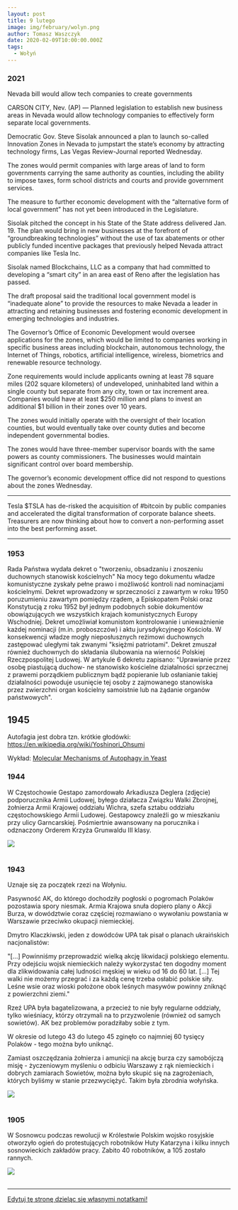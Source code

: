 ```yaml
---
layout: post
title: 9 lutego
image: img/february/wolyn.png
author: Tomasz Waszczyk
date: 2020-02-09T10:00:00.000Z
tags:
  - Wołyń
---
```


### 2021

Nevada bill would allow tech companies to create governments

CARSON CITY, Nev. (AP) — Planned legislation to establish new business areas in Nevada would allow technology companies to effectively form separate local governments.

Democratic Gov. Steve Sisolak announced a plan to launch so-called Innovation Zones in Nevada to jumpstart the state’s economy by attracting technology firms, Las Vegas Review-Journal reported Wednesday.

The zones would permit companies with large areas of land to form governments carrying the same authority as counties, including the ability to impose taxes, form school districts and courts and provide government services.

The measure to further economic development with the “alternative form of local government” has not yet been introduced in the Legislature.

Sisolak pitched the concept in his State of the State address delivered Jan. 19. The plan would bring in new businesses at the forefront of “groundbreaking technologies” without the use of tax abatements or other publicly funded incentive packages that previously helped Nevada attract companies like Tesla Inc.

Sisolak named Blockchains, LLC as a company that had committed to developing a “smart city” in an area east of Reno after the legislation has passed.

The draft proposal said the traditional local government model is “inadequate alone” to provide the resources to make Nevada a leader in attracting and retaining businesses and fostering economic development in emerging technologies and industries.

The Governor’s Office of Economic Development would oversee applications for the zones, which would be limited to companies working in specific business areas including blockchain, autonomous technology, the Internet of Things, robotics, artificial intelligence, wireless, biometrics and renewable resource technology.

Zone requirements would include applicants owning at least 78 square miles (202 square kilometers) of undeveloped, uninhabited land within a single county but separate from any city, town or tax increment area. Companies would have at least $250 million and plans to invest an additional $1 billion in their zones over 10 years.

The zones would initially operate with the oversight of their location counties, but would eventually take over county duties and become independent governmental bodies.

The zones would have three-member supervisor boards with the same powers as county commissioners. The businesses would maintain significant control over board membership.

The governor’s economic development office did not respond to questions about the zones Wednesday.

---

Tesla $TSLA has de-risked the acquisition of #bitcoin by public companies and accelerated the digital transformation of corporate balance sheets. Treasurers are now thinking about how to convert a non-performing asset into the best performing asset.

---

### 1953

Rada Państwa wydała dekret o "tworzeniu, obsadzaniu i znoszeniu duchownych stanowisk kościelnych"
Na mocy tego dokumentu władze komunistyczne zyskały pełne prawo i możliwość kontroli nad nominacjami kościelnymi. Dekret wprowadzony w sprzeczności z zawartym w roku 1950 poruzumieniu zawartym pomiędzy rządem, a Episkopatem Polski oraz Konstytucją z roku 1952 był jednym podobnych sobie dokumentów obowiązujących we wszystkich krajach komunistycznych Europy Wschodniej.
Dekret umożliwiał komunistom kontrolowanie i unieważnienie każdej nominacji (m.in. proboszczów) i aktu jurysdykcyjnego Kościoła. W konsekwencji władze mogły nieposłusznych reżimowi duchownych zastępować uległymi tak zwanymi "księżmi patriotami".
Dekret zmuszał również duchownych do składania ślubowania na wierność Polskiej Rzeczpospolitej Ludowej.
W artykule 6 dekretu zapisano:
"Uprawianie przez osobę piastującą duchow-
ne stanowisko kościelne działalności sprzecznej z prawemi porządkiem publicznym bądź popieranie lub osłanianie takiej działalności powoduje usunięcie tej osoby z zajmowanego stanowiska przez zwierzchni organ kościelny samoistnie lub na żądanie organów państwowych".

## 1945

Autofagia jest dobra tzn. krótkie głodówki: <https://en.wikipedia.org/wiki/Yoshinori_Ohsumi>

Wykład: <a href="https://github.com/TomaszWaszczyk/historia.waszczyk.com/blob/master/src/content/documents/february/ohsumi-lecture.pdf" target="_blank">Molecular Mechanisms of Autophagy in Yeast</a>

### 1944

W Częstochowie Gestapo zamordowało Arkadiusza Deglera (zdjęcie) podporucznika Armii Ludowej, byłego działacza Związku Walki Zbrojnej, żołnierza Armii Krajowej oddziału Wichra, szefa sztabu oddziału częstochowskiego Armii Ludowej.
Gestapowcy znaleźli go w mieszkaniu przy ulicy Garncarskiej. Pośmiertnie awansowany na porucznika i odznaczony Orderem Krzyża Grunwaldu III klasy.

<img src="./img/february/deglera.jpg"/><br><br>

### 1943

Uznaje się za początek rzezi na Wołyniu.

Pasywność AK, do którego dochodziły pogłoski o pogromach Polaków pozostawia spory niesmak. Armia Krajowa snuła dopiero plany o Akcji Burza, w dowództwie coraz częściej rozmawiano o wywołaniu powstania w Warszawie przeciwko okupacji niemieckiej.

Dmytro Klaczkiwski, jeden z dowódców UPA tak pisał o planach ukraińskich nacjonalistów:

"[...] Powinniśmy przeprowadzić wielką akcję likwidacji polskiego elementu. Przy odejściu wojsk niemieckich należy wykorzystać ten dogodny moment dla zlikwidowania całej ludności męskiej w wieku od 16 do 60 lat. [...] Tej walki nie możemy przegrać i za każdą cenę trzeba osłabić polskie siły. Leśne wsie oraz wioski położone obok leśnych masywów powinny zniknąć z powierzchni ziemi."

Rzeź UPA była bagatelizowana, a przecież to nie były regularne oddziały, tylko wieśniacy, którzy otrzymali na to przyzwolenie (również od samych sowietów). AK bez problemów poradziłaby sobie z tym.

W okresie od lutego 43 do lutego 45 zginęło co najmniej 60 tysięcy Polaków - tego można było uniknąć.

Zamiast oszczędzania żołnierza i amunicji na akcję burza czy samobójczą misję - życzeniowym myśleniu o odbiciu Warszawy z rąk niemieckich i dobrych zamiarach Sowietów, można było skupić się na zagrożeniach, których byliśmy w stanie przezwyciężyć. Takim była zbrodnia wołyńska.

<img src="./img/february/wolyn.png"/><br><br>

### 1905

W Sosnowcu podczas rewolucji w Królestwie Polskim wojsko rosyjskie otworzyło ogień do protestujących robotników Huty Katarzyna i kilku innych sosnowieckich zakładów pracy. Zabito 40 robotników, a 105 zostało rannych.

<img src="./img/february/sosnowiec.jpg"/><br><br>

---

<a href="https://github.com/TomaszWaszczyk/historia.waszczyk.com/edit/master/src/content/february-9.md" target="_blank">Edytuj tę stronę dzieląc się własnymi notatkami!</a>
